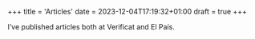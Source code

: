 +++
title = 'Articles'
date = 2023-12-04T17:19:32+01:00
draft = true
+++

I’ve published articles both at Verificat and El País.
